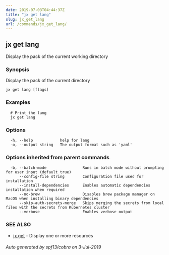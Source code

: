 ```yaml
---
date: 2019-07-03T04:44:37Z
title: "jx get lang"
slug: jx_get_lang
url: /commands/jx_get_lang/
---
```

## jx get lang

Display the pack of the current working directory

### Synopsis

Display the pack of the current directory

```
jx get lang [flags]
```

### Examples

```
  # Print the lang
  jx get lang
```

### Options

```
  -h, --help            help for lang
  -o, --output string   The output format such as 'yaml'
```

### Options inherited from parent commands

```
  -b, --batch-mode                Runs in batch mode without prompting for user input (default true)
      --config-file string        Configuration file used for installation
      --install-dependencies      Enables automatic dependencies installation when required
      --no-brew                   Disables brew package manager on MacOS when installing binary dependencies
      --skip-auth-secrets-merge   Skips merging the secrets from local files with the secrets from Kubernetes cluster
      --verbose                   Enables verbose output
```

### SEE ALSO

* [jx get](/commands/jx_get/)	 - Display one or more resources

###### Auto generated by spf13/cobra on 3-Jul-2019
